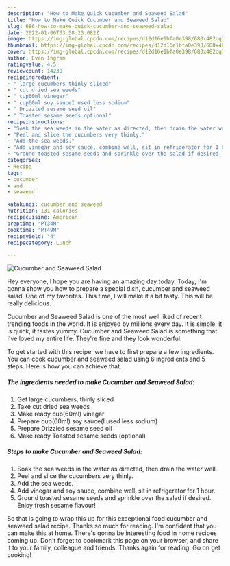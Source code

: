 ```yaml
---
description: "How to Make Quick Cucumber and Seaweed Salad"
title: "How to Make Quick Cucumber and Seaweed Salad"
slug: 686-how-to-make-quick-cucumber-and-seaweed-salad
date: 2022-01-06T03:58:23.082Z
image: https://img-global.cpcdn.com/recipes/d12d16e1bfa0e398/680x482cq70/cucumber-and-seaweed-salad-recipe-main-photo.jpg
thumbnail: https://img-global.cpcdn.com/recipes/d12d16e1bfa0e398/680x482cq70/cucumber-and-seaweed-salad-recipe-main-photo.jpg
cover: https://img-global.cpcdn.com/recipes/d12d16e1bfa0e398/680x482cq70/cucumber-and-seaweed-salad-recipe-main-photo.jpg
author: Evan Ingram
ratingvalue: 4.5
reviewcount: 14230
recipeingredient:
- " large cucumbers thinly sliced"
- " cut dried sea weeds"
- " cup60ml vinegar"
- " cup60ml soy sauceI used less sodium"
- " Drizzled sesame seed oil"
- " Toasted sesame seeds optional"
recipeinstructions:
- "Soak the sea weeds in the water as directed, then drain the water well."
- "Peel and slice the cucumbers very thinly."
- "Add the sea weeds."
- "Add vinegar and soy sauce, combine well, sit in refrigerator for 1 hour."
- "Ground toasted sesame seeds and sprinkle over the salad if desired. Enjoy fresh sesame flavour!"
categories:
- Recipe
tags:
- cucumber
- and
- seaweed

katakunci: cucumber and seaweed 
nutrition: 131 calories
recipecuisine: American
preptime: "PT34M"
cooktime: "PT49M"
recipeyield: "4"
recipecategory: Lunch

---
```



![Cucumber and Seaweed Salad](https://img-global.cpcdn.com/recipes/d12d16e1bfa0e398/680x482cq70/cucumber-and-seaweed-salad-recipe-main-photo.jpg)

Hey everyone, I hope you are having an amazing day today. Today, I'm gonna show you how to prepare a special dish, cucumber and seaweed salad. One of my favorites. This time, I will make it a bit tasty. This will be really delicious.

Cucumber and Seaweed Salad is one of the most well liked of recent trending foods in the world. It is enjoyed by millions every day. It is simple, it is quick, it tastes yummy. Cucumber and Seaweed Salad is something that I've loved my entire life. They're fine and they look wonderful.




To get started with this recipe, we have to first prepare a few ingredients. You can cook cucumber and seaweed salad using 6 ingredients and 5 steps. Here is how you can achieve that.

<!--inarticleads1-->

##### The ingredients needed to make Cucumber and Seaweed Salad:

1. Get  large cucumbers, thinly sliced
1. Take  cut dried sea weeds
1. Make ready  cup(60ml) vinegar
1. Prepare  cup(60ml) soy sauce(I used less sodium)
1. Prepare  Drizzled sesame seed oil
1. Make ready  Toasted sesame seeds (optional)




<!--inarticleads2-->

##### Steps to make Cucumber and Seaweed Salad:

1. Soak the sea weeds in the water as directed, then drain the water well.
1. Peel and slice the cucumbers very thinly.
1. Add the sea weeds.
1. Add vinegar and soy sauce, combine well, sit in refrigerator for 1 hour.
1. Ground toasted sesame seeds and sprinkle over the salad if desired. Enjoy fresh sesame flavour!




So that is going to wrap this up for this exceptional food cucumber and seaweed salad recipe. Thanks so much for reading. I'm confident that you can make this at home. There's gonna be interesting food in home recipes coming up. Don't forget to bookmark this page on your browser, and share it to your family, colleague and friends. Thanks again for reading. Go on get cooking!
